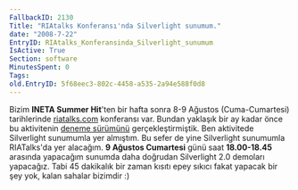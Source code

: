 ```yaml
---
FallbackID: 2130
Title: "RIAtalks Konferansı'nda Silverlight sunumum."
date: "2008-7-22"
EntryID: RIAtalks_Konferansinda_Silverlight_sunumum
IsActive: True
Section: software
MinutesSpent: 0
Tags: 
old.EntryID: 5f68eec3-802c-4458-a535-2a94e588f0d8
---
```

Bizim **INETA Summer Hit**'ten bir hafta sonra 8-9 Ağustos
(Cuma-Cumartesi) tarihlerinde [riatalks.com](http://www.riatalks.com)
konferansı var. Bundan yaklaşık bir ay kadar önce bu aktivitenin [deneme
sürümünü](http://daron.yondem.com/tr/post/5ede58db-44a0-4584-9931-985e7c4424c9)
gerçekleştirmiştik. Ben aktivitede Silverlight sunumumla yer almıştım.
Bu sefer de yine Silverlight sunumumla RIATalks'da yer alacağım. **9
Ağustos Cumartesi** günü saat **18.00-18.45** arasında yapacağım sunumda
daha doğrudan Silverlight 2.0 demoları yapacağız. Tabi 45 dakikalık bir
zaman kısıtı epey sıkıcı fakat yapacak bir şey yok, kalan sahalar
bizimdir :)


